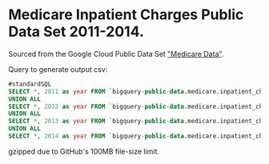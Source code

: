 # Medicare Inpatient Charges Public Data Set 2011-2014.

Sourced from the Google Cloud Public Data Set ["Medicare Data"](https://cloud.google.com/bigquery/public-data/medicare).

Query to generate output csv:

```sql
#standardSQL
SELECT *, 2011 as year FROM `bigquery-public-data.medicare.inpatient_charges_2011`
UNION ALL
SELECT *, 2012 as year FROM `bigquery-public-data.medicare.inpatient_charges_2012`
UNION ALL
SELECT *, 2013 as year FROM `bigquery-public-data.medicare.inpatient_charges_2013`
UNION ALL
SELECT *, 2014 as year FROM `bigquery-public-data.medicare.inpatient_charges_2014` ;
```

gzipped due to GitHub's 100MB file-size limit.
